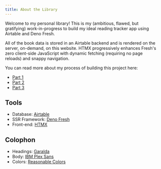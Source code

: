 ```yaml
---
title: About the Library
---
```


Welcome to my personal library! This is my (ambitious, flawed, but gratifying) work-in-progress to build my ideal reading tracker app using Airtable and Deno Fresh.

All of the book data is stored in an Airtable backend and is rendered on the server, on-demand, on this website. HTMX progressively enhances Fresh's zero client-side JavaScript with dynamic fetching (requiring no page reloads) and snappy navigation.

You can read more about my process of building this project here:

- [Part 1](https://daniel-saunders.com/posts/notes/building-myself-a-reading-tracker-app-with-airtable-and-deno-fresh-part-1/)
- [Part 2](https://daniel-saunders.com/posts/notes/building-myself-a-reading-tracker-app-with-airtable-and-deno-fresh-part-2/)
- [Part 3](https://daniel-saunders.com/posts/notes/building-myself-a-reading-tracker-app-with-airtable-and-deno-fresh-part-3/)

## Tools

- Database: [Airtable](https://airtable.com/)
- SSR Framework: [Deno Fresh](https://fresh.deno.dev/)
- Front-end: [HTMX](https://htmx.org/)

## Colophon

- Headings: [Garalda](https://www.type-together.com/garalda-font)
- Body: [IBM Plex Sans](https://fonts.google.com/specimen/IBM+Plex+Sans)
- Colors: [Reasonable Colors](https://reasonable.work/colors/)
